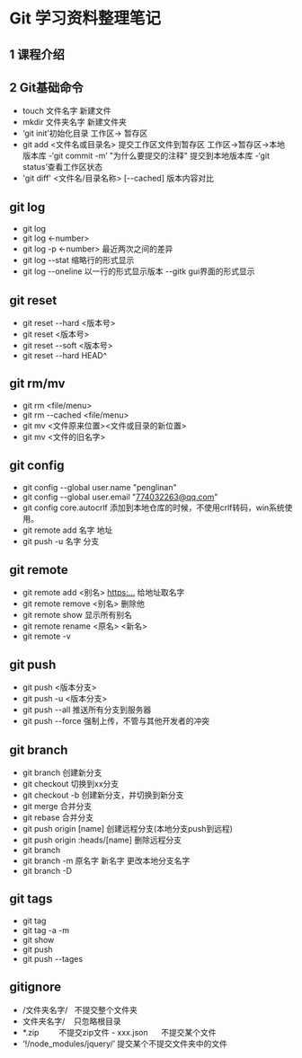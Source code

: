 
# Git 学习资料整理笔记
## 1 课程介绍
## 2 Git基础命令
- touch 文件名字 新建文件
- mkdir 文件夹名字 新建文件夹
- ‘git init’初始化目录
工作区-> 暂存区
- git add <文件名或目录名> 提交工作区文件到暂存区
工作区->暂存区->本地版本库
-‘git commit -m’ "为什么要提交的注释" 提交到本地版本库
-‘git status’查看工作区状态
- 'git diff' <文件名/目录名称> [--cached] 版本内容对比
## git log

- git log 
- git log <-number>
- git log -p <-number> 最近两次之间的差异
- git log --stat  缩略行的形式显示
- git log --oneline  以一行的形式显示版本
--gitk    gui界面的形式显示
## git reset 
- git reset  --hard <版本号>
- git reset <版本号>
- git reset --soft <版本号>
- git reset --hard HEAD^
## git rm/mv
- git rm <file/menu>
- git rm --cached <file/menu>
- git mv <文件原来位置><文件或目录的新位置>
- git mv <文件的旧名字>
## git config
- git config --global user.name "penglinan"
- git config --global user.email "774032263@qq.com"
- git config core.autocrlf 添加到本地仓库的时候，不使用crlf转码，win系统使用。
- git remote add 名字 地址
- git push -u 名字 分支 
## git remote 
- git remote add <别名> <https:...>  给地址取名字
- git remote remove <别名>   删除他
- git remote show  显示所有别名
- git remote rename <原名> <新名>
- git remote -v
## git push
- git push <remote name> <版本分支>
- git push -u <remote name> <版本分支>
- git push --all 推送所有分支到服务器
- git push --force <remote name> 强制上传，不管与其他开发者的冲突
## git branch 
- git branch <new name> 创建新分支
- git checkout <branch name> 切换到xx分支
- git checkout -b <branch name> 创建新分支，并切换到新分支
- git merge <branch name> 合并分支
- git rebase <branch name> 合并分支
- git push origin [name]  创建远程分支(本地分支push到远程)
- git push origin :heads/[name] 删除远程分支
- git branch
- git branch -m 原名字 新名字 更改本地分支名字
- git branch -D <branch name>
## git tags
- git tag
- git tag -a <new tag name> -m <tag name describe>
- git show <tag name>
- git push <remote name> <tag name>
- git push <tagname> --tages
## gitignore
- /文件夹名字/    不提交整个文件夹
- 文件夹名字/    只忽略根目录
- *.zip         不提交zip文件
- xxx.json      不提交某个文件
- ‘!/node_modules/jquery/’ 提交某个不提交文件夹中的文件
